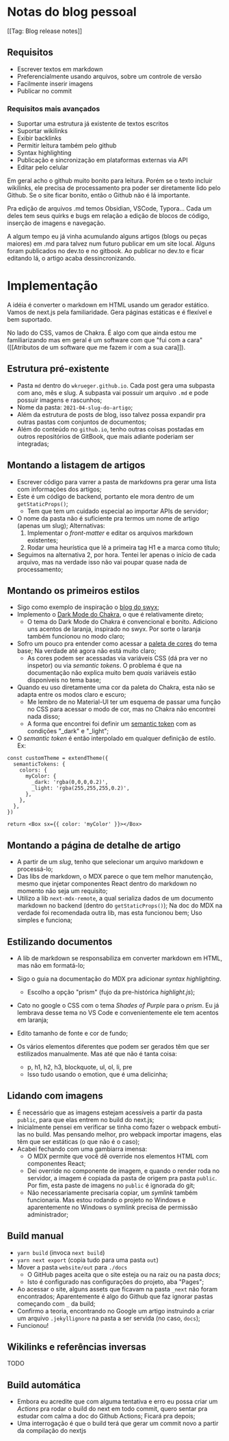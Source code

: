 # Notas do blog pessoal

[[Tag: Blog release notes]]

## Requisitos
- Escrever textos em markdown
- Preferencialmente usando arquivos, sobre um controle de versão
- Facilmente inserir imagens
- Publicar no commit

### Requisitos mais avançados
 - Suportar uma estrutura já existente de textos escritos
 - Suportar wikilinks
 - Exibir backlinks
 - Permitir leitura também pelo github
 - Syntax highlighting
 - Publicação e sincronização em plataformas externas via API
 - Editar pelo celular

Em geral acho o github muito bonito para leitura. Porém se o texto incluir wikilinks, ele precisa de processamento pra poder ser diretamente lido pelo Github. Se o site ficar bonito, então o Github não é lá importante.

Pra edição de arquivos .md temos Obsidian, VSCode, Typora... Cada um deles tem seus quirks e bugs em relação a edição de blocos de código, inserção de imagens e navegação.

A algum tempo eu já vinha acumulando alguns artigos (blogs ou peças maiores) em .md para talvez num futuro publicar em um site local. Alguns foram publicados no dev.to e no gitbook. Ao publicar no dev.to e ficar editando lá, o artigo acaba dessincronizando.

# Implementação

A idéia é converter o markdown em HTML usando um gerador estático. Vamos de next.js pela familiaridade. Gera páginas estáticas e é flexível e bem suportado.

No lado do CSS, vamos de Chakra. É algo com que ainda estou me familiarizando mas em geral é um software com que "fui com a cara" ([[Atributos de um software que me fazem ir com a sua cara]]).

## Estrutura pré-existente

- Pasta `md` dentro do `wkrueger.github.io`. Cada post gera uma subpasta com ano, mês e slug. A subpasta vai possuir um arquivo `.md` e pode possuir imagens e rascunhos;
- Nome da pasta: `2021-04-slug-do-artigo`;
- Além da estrutura de posts de blog, isso talvez possa expandir pra outras pastas com conjuntos de documentos;
- Além do conteúdo no `github.io`, tenho outras coisas postadas em outros repositórios de GitBook, que mais adiante poderiam ser integradas;

## Montando a listagem de artigos

- Escrever código para varrer a pasta de markdowns pra gerar uma lista com informações dos artigos;
- Este é um código de backend, portanto ele mora dentro de um `getStaticProps()`;
  - Tem que tem um cuidado especial ao importar APIs de servidor;
- O nome da pasta não é suficiente pra termos um nome de artigo (apenas um slug); Alternativas:
  1. Implementar o _front-matter_ e editar os arquivos markdown existentes;
  2. Rodar uma heurística que lê a primeira tag H1 e a marca como título;
- Seguimos na alternativa 2, por hora. Tentei ler apenas o início de cada arquivo, mas na verdade isso não vai poupar quase nada de processamento;

## Montando os primeiros estilos

- Sigo como exemplo de inspiração o [blog do swyx](https://www.swyx.io/js-third-age);
- Implemento o [Dark Mode do Chakra](https://chakra-ui.com/docs/styled-system/color-mode), o que é relativamente direto;
	- O tema do Dark Mode do Chakra é convencional e bonito. Adiciono uns acentos de laranja, inspirado no swyx. Por sorte o laranja também funcionou no modo claro;
- Sofro um pouco pra entender como acessar a [paleta de cores](https://chakra-ui.com/docs/styled-system/theme) do tema base; Na verdade até agora não está muito claro;
   - As cores podem ser acessadas via variáveis CSS (dá pra ver no inspetor) ou via _semantic tokens_. O problema é que na documentação não explica muito bem _quais_ variáveis estão disponíveis no tema base;
 - Quando eu uso diretamente uma cor da paleta do Chakra, esta não se adapta entre os modos claro e escuro;
   - Me lembro de no Material-UI ter um esquema de passar uma função no CSS para acessar o modo de cor, mas no Chakra não encontrei nada disso;
   - A forma que encontrei foi definir um [semantic token](https://chakra-ui.com/docs/styled-system/semantic-tokens) com as condições "_dark" e "_light";
 - O _semantic token_ é então interpolado em qualquer definição de estilo. Ex:

```tsx
const customTheme = extendTheme({
  semanticTokens: {
    colors: {
      myColor: {
        _dark: 'rgba(0,0,0,0.2)',
        _light: 'rgba(255,255,255,0.2)',
      },
    },
  },
})

return <Box sx={{ color: 'myColor' }}></Box>
```

## Montando a página de detalhe de artigo

 - A partir de um _slug_, tenho que selecionar um arquivo markdown e processá-lo;
 - Das libs de markdown, o MDX parece o que tem melhor manutenção, mesmo que injetar componentes React dentro do markdown no momento não seja um requisito;
 - Utilizo a lib `next-mdx-remote`, a qual serializa dados de um documento markdown no backend (dentro do `getStaticProps()`); Na doc do MDX na verdade foi recomendada outra lib, mas esta funcionou bem; Uso simples e funciona;

## Estilizando documentos

  - A lib de markdown se responsabiliza em converter markdown em HTML, mas não em formatá-lo;
  - Sigo o guia na documentação do MDX pra adicionar _syntax highlighting_.
	  - Escolho a opção "prism" (fujo da pre-histórica _highlight.js_);

  - Cato no google o CSS com o tema _Shades of Purple_ para o _prism_. Eu já lembrava desse tema no VS Code e convenientemente ele tem acentos em laranja;
  - Edito tamanho de fonte e cor de fundo;
  - Os vários elementos diferentes que podem ser gerados têm que ser estilizados manualmente. Mas até que não é tanta coisa:
    - p, h1, h2, h3, blockquote, ul, ol, li, pre
    - Isso tudo usando o emotion, que é uma delicinha;


## Lidando com imagens

  - É necessário que as imagens estejam acessíveis a partir da pasta `public`, para que elas entrem no build do next.js;
  - Inicialmente pensei em verificar se tinha como fazer o webpack embutí-las no build. Mas pensando melhor, pro webpack importar imagens, elas têm que ser estáticas (o que não é o caso);
  - Acabei fechando com uma gambiarra imensa:
    - O MDX permite que você dê override nos elementos HTML com componentes React;
    - Dei override no componente de imagem, e quando o render roda no servidor, a imagem é copiada da pasta de origem pra pasta `public`. Por fim, esta paste de imagens no `public` é ignorada do git;
    - Não necessariamente precisaria copiar, um _symlink_ também funcionaria. Mas estou rodando o projeto no Windows e aparentemente no Windows o symlink precisa de permissão administrador;

## Build manual

  - `yarn build` (invoca `next build`)
  - `yarn next export` (copia tudo para uma pasta `out`)
  - Mover a pasta `website/out` para `./docs`
    - O GitHub pages aceita que o site esteja ou na raiz ou na pasta _docs_;
    - Isto é configurado nas configurações do projeto, aba "Pages";
  - Ao acessar o site, alguns assets que ficavam na pasta `_next` não foram encontrados; Aparentemente é algo do Github que faz ignorar pastas começando com `_` da build;
  - Confirmo a teoria, encontrando no Google um artigo instruindo a criar um arquivo `.jekyllignore` na pasta a ser servida (no caso, `docs`);
  - Funcionou!

## Wikilinks e referências inversas

TODO

## Build automática

  - Embora eu acredite que com alguma tentativa e erro eu possa criar um _Actions_ pra rodar o build do next em todo commit, quero sentar pra estudar com calma a doc do Github Actions; Ficará pra depois;
  - Uma interrogação é que o build terá que gerar um commit novo a partir da compilação do nextjs
